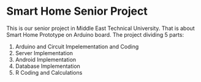 # Smart Home Senior Project
This is our senior project in Middle East Technical University. That is about Smart Home Prototype on Arduino board. 
The project dividing 5 parts:
  1. Arduino and Circuit Impelementation and Coding
  2. Server Implementation
  3. Android Implementation
  4. Database Implementation
  5. R Coding and Calculations
  

  
  
  
 
